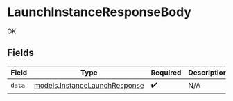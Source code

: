 # LaunchInstanceResponseBody

OK


## Fields

| Field                                                                | Type                                                                 | Required                                                             | Description                                                          |
| -------------------------------------------------------------------- | -------------------------------------------------------------------- | -------------------------------------------------------------------- | -------------------------------------------------------------------- |
| `data`                                                               | [models.InstanceLaunchResponse](../models/instancelaunchresponse.md) | :heavy_check_mark:                                                   | N/A                                                                  |